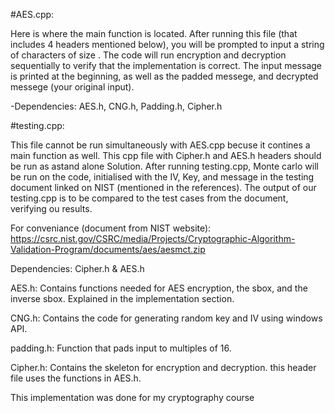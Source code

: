 #AES.cpp:

Here is where the main function is located. After running this file (that includes 4 headers mentioned below), you will be prompted to input a string of characters of size <buffer size>.
The code will run encryption and decryption sequentially to verify that the implementation is correct. The input message is printed at the beginning, as well as the padded messege, and decrypted messege (your original input).

-Dependencies: AES.h, CNG.h, Padding.h, Cipher.h
  

#testing.cpp:

This file cannot be run simultaneously with AES.cpp becuse it contines a main function as well. This cpp file with Cipher.h and AES.h headers should be run as astand alone Solution. After running testing.cpp, Monte carlo will be run on the code, initialised with the IV, Key, and message in the testing document linked on NIST (mentioned in the references). The output of our testing.cpp is to be compared to the test cases from the document, verifying ou results. 

For conveniance (document from NIST website):
https://csrc.nist.gov/CSRC/media/Projects/Cryptographic-Algorithm-Validation-Program/documents/aes/aesmct.zip

Dependencies: Cipher.h & AES.h



AES.h: Contains functions needed for AES encryption, the sbox, and the inverse sbox. Explained in the implementation section.
  
CNG.h: Contains the code for generating random key and IV using windows API.

padding.h: Function that pads input to multiples of 16.

Cipher.h: Contains the skeleton for encryption and decryption. this header file uses the functions in AES.h.
  
  
  
This implementation was done for my cryptography course






